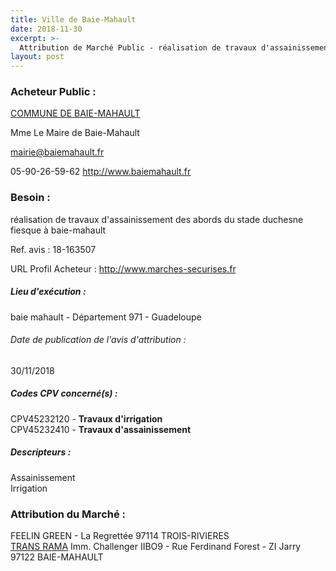 ```yaml
---
title: Ville de Baie-Mahault
date: 2018-11-30
excerpt: >-
  Attribution de Marché Public - réalisation de travaux d'assainissement des abords du stade duchesne fiesque à baie-mahault
layout: post
---
```


### Acheteur Public : 
<a href="/acheteur-137/siren-219711033"> COMMUNE DE BAIE-MAHAULT</a><br/>

Mme Le Maire de Baie-Mahault

mairie@baiemahault.fr

05-90-26-59-62
http://www.baiemahault.fr
### Besoin :

réalisation de travaux d'assainissement des abords du stade duchesne fiesque à baie-mahault

Ref. avis : 18-163507

URL Profil Acheteur : http://www.marches-securises.fr

##### Lieu d'exécution :

baie mahault - Département 971 - Guadeloupe

###### Date de publication de l'avis d'attribution : 
30/11/2018

##### Codes CPV concerné(s) :
CPV45232120 - **Travaux d'irrigation** <br/>
CPV45232410 - **Travaux d'assainissement** <br/>

##### Descripteurs :
Assainissement <br/>
Irrigation <br/>

### Attribution du Marché :
FEELIN GREEN - La Regrettée 97114 TROIS-RIVIERES <br/>
<a href="/entreprise-567/siren-495006694"> TRANS RAMA</a>    Imm. Challenger IIBO9 - Rue Ferdinand Forest - ZI Jarry 97122 BAIE-MAHAULT <br/>

